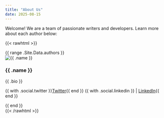```yaml
---
title: "About Us"
date: 2025-08-15
---
```


Welcome! We are a team of passionate writers and developers. Learn more about each author below:

{{< rawhtml >}}
<div class="authors-grid grid grid-cols-1 md:grid-cols-2 lg:grid-cols-3 gap-6 max-w-prose mx-auto my-5">
  {{ range .Site.Data.authors }}
    <div class="author-card border p-4 rounded shadow hover:shadow-lg transition">
      <img src="{{ .avatar }}" alt="{{ .name }}" class="w-24 h-24 rounded-full mx-auto">
      <h3 class="mt-4 text-center font-bold">{{ .name }}</h3>
      <p class="mt-2 text-center text-sm text-gray-600">{{ .bio }}</p>
      <p class="mt-2 text-center text-sm">
        {{ with .social.twitter }}<a href="https://twitter.com/{{ . }}" target="_blank">Twitter</a>{{ end }}
        {{ with .social.linkedin }} | <a href="https://linkedin.com/in/{{ . }}" target="_blank">LinkedIn</a>{{ end }}
      </p>
    </div>
  {{ end }}
</div>
{{< /rawhtml >}}
